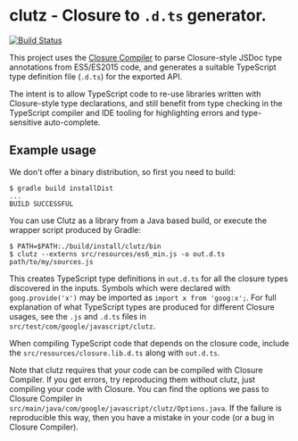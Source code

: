 # clutz - Closure to `.d.ts` generator.
[![Build Status](https://travis-ci.org/angular/clutz.svg?branch=master)](https://travis-ci.org/angular/clutz)

This project uses the
[Closure Compiler](https://developers.google.com/closure/compiler/docs/js-for-compiler)
to parse Closure-style JSDoc type annotations from ES5/ES2015 code, and generates a suitable
TypeScript type definition file (`.d.ts`) for the exported API.

The intent is to allow TypeScript code to re-use libraries written with Closure-style type
declarations, and still benefit from type checking in the TypeScript compiler and IDE tooling
for highlighting errors and type-sensitive auto-complete.

## Example usage

We don't offer a binary distribution, so first you need to build:
```shell
$ gradle build installDist
...
BUILD SUCCESSFUL
```

You can use Clutz as a library from a Java based build, or execute the wrapper script produced by Gradle:
```shell
$ PATH=$PATH:./build/install/clutz/bin
$ clutz --externs src/resources/es6_min.js -o out.d.ts path/to/my/sources.js
```

This creates TypeScript type definitions in `out.d.ts` for all the closure types discovered in the inputs.
Symbols which were declared with `goog.provide('x')` may be imported as `import x from 'goog:x';`.
For full explanation of what TypeScript types are produced for different Closure usages, see the `.js` and `.d.ts`
files in `src/test/com/google/javascript/clutz`.

When compiling TypeScript code that depends on the closure code, include the `src/resources/closure.lib.d.ts` along with
`out.d.ts`.

Note that clutz requires that your code can be compiled with Closure Compiler. If you get errors, try reproducing them
without clutz, just compiling your code with Closure. You can find the options we pass to Closure Compiler in
`src/main/java/com/google/javascript/clutz/Options.java`. If the failure is reproducible this way, then you have a mistake
in your code (or a bug in Closure Compiler).
